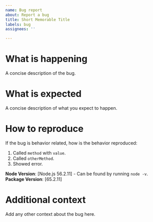 ```yaml
---
name: Bug report
about: Report a bug
title: Short Memorable Title
labels: bug
assignees: ''

---
```


# What is happening
A concise description of the bug.

# What is expected
A concise description of what you expect to happen.

# How to reproduce
If the bug is behavior related, how is the behavior reproduced:
1. Called `method` with `value`.
2. Called `otherMethod`.
3. Showed error.

**Node Version**: [Node.js 56.2.11] - Can be found by running `node -v`.
**Package Version**: [65.2.11]

# Additional context
Add any other context about the bug here.
